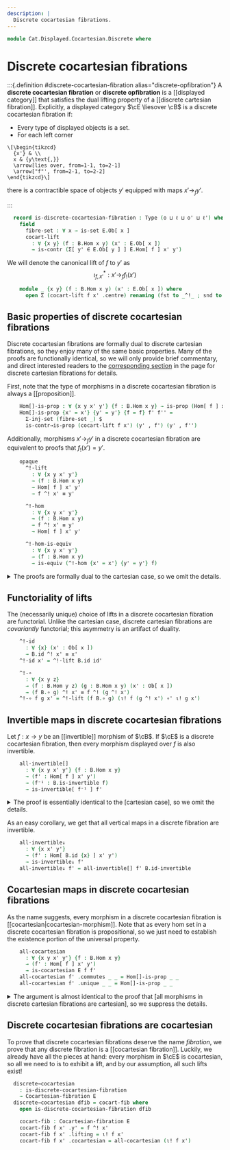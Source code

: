 ```yaml
---
description: |
  Discrete cocartesian fibrations.
---
```

<!--
```agda
open import Cat.Displayed.Cocartesian
open import Cat.Displayed.Functor
open import Cat.Instances.Functor
open import Cat.Displayed.Fibre
open import Cat.Displayed.Base
open import Cat.Displayed.Path
open import Cat.Prelude

import Cat.Displayed.Reasoning
import Cat.Displayed.Morphism
import Cat.Reasoning
```
-->
```agda
module Cat.Displayed.Cocartesian.Discrete where
```

<!--
```agda
open Cocartesian-lift
open is-cocartesian
```
-->

# Discrete cocartesian fibrations

:::{.definition #discrete-cocartesian-fibration alias="discrete-opfibration"}
A **discrete cocartesian fibration** or **discrete opfibration** is a
[[displayed category]] that satisfies the dual lifting property of a
[[discrete cartesian fibration]]. Explicitly, a displayed category
$\cE \liesover \cB$ is a discrete cocartesian fibration if:

- Every type of displayed objects is a set.
- For each left corner

~~~{.quiver}
\[\begin{tikzcd}
  {x'} & \\
  x & {y\text{,}}
  \arrow[lies over, from=1-1, to=2-1]
  \arrow["f"', from=2-1, to=2-2]
\end{tikzcd}\]
~~~

there is a contractible space of objects $y'$ equipped with
maps $x' \to_{f} y'$.

:::


<!--
```agda
module _ {o ℓ o' ℓ'} {B : Precategory o ℓ} (E : Displayed B o' ℓ') where
  private
    module B = Cat.Reasoning B
    module E = Displayed E
    open Cat.Displayed.Reasoning E
    open Cat.Displayed.Morphism E
```
-->

```agda
  record is-discrete-cocartesian-fibration : Type (o ⊔ ℓ ⊔ o' ⊔ ℓ') where
    field
      fibre-set : ∀ x → is-set E.Ob[ x ]
      cocart-lift
        : ∀ {x y} (f : B.Hom x y) (x' : E.Ob[ x ])
        → is-contr (Σ[ y' ∈ E.Ob[ y ] ] E.Hom[ f ] x' y')
```


We will denote the canonical lift of $f$ to $y'$ as
$$
\iota_{f, x'}^{*} : x' \to_{f} f_{!}(x')
$$

```agda
    module _ {x y} (f : B.Hom x y) (x' : E.Ob[ x ]) where
      open Σ (cocart-lift f x' .centre) renaming (fst to _^!_ ; snd to ι!) public
```

## Basic properties of discrete cocartesian fibrations

Discrete cocartesian fibrations are formally dual to discrete cartesian
fibrations, so they enjoy many of the same basic properties.
Many of the proofs are functionally identical, so we will only provide
brief commentary, and direct interested readers to the
[corresponding section] in the page for discrete cartesian fibrations
for details.

[corresponding section]: Cat.Displayed.Cartesian.Discrete.html#basic-properties-of-discrete-cartesian-fibrations

First, note that the type of morphisms in a discrete cocartesian fibration
is always a [[proposition]].

```agda
    Hom[]-is-prop : ∀ {x y x' y'} {f : B.Hom x y} → is-prop (Hom[ f ] x' y')
    Hom[]-is-prop {x' = x'} {y' = y'} {f = f} f' f'' =
      Σ-inj-set (fibre-set _) $
      is-contr→is-prop (cocart-lift f x') (y' , f') (y' , f'')
```

Additionally, morphisms $x' \to_{f} y'$ in a discrete cocartesian fibration
are equivalent to proofs that $f_{!}(x') = y'$.

```agda
    opaque
      ^!-lift
        : ∀ {x y x' y'}
        → (f : B.Hom x y)
        → Hom[ f ] x' y'
        → f ^! x' ≡ y'

      ^!-hom
        : ∀ {x y x' y'}
        → (f : B.Hom x y)
        → f ^! x' ≡ y'
        → Hom[ f ] x' y'

      ^!-hom-is-equiv
        : ∀ {x y x' y'}
        → (f : B.Hom x y)
        → is-equiv (^!-hom {x' = x'} {y' = y'} f)
```

<details>
<summary>The proofs are formally dual to the cartesian case, so we omit
the details.
</summary>

```agda

      ^!-lift {x' = x'} {y' = y'} f f' =
        ap fst $ cocart-lift f x' .paths (y' , f')

      ^!-hom {x' = x'} {y' = y'} f p =
        hom[ B.idl f ] $
          subst (λ x' → Hom[ B.id ] x' y') (sym p) id' ∘' ι! f x'

      ^!-hom-is-equiv f =
        is-iso→is-equiv $
        iso (^!-lift f)
          (λ _ → Hom[]-is-prop _ _)
          (λ _ → fibre-set _ _ _ _ _)
```
</details>

## Functoriality of lifts

The (necessarily unique) choice of lifts in a discrete cocartesian fibration
are functorial. Unlike the cartesian case, discrete cartesian fibrations
are *covariantly* functorial; this asymmetry is an artifact of duality.

```agda
    ^!-id
      : ∀ {x} (x' : Ob[ x ])
      → B.id ^! x' ≡ x'
    ^!-id x' = ^!-lift B.id id'

    ^!-∘
      : ∀ {x y z}
      → (f : B.Hom y z) (g : B.Hom x y) (x' : Ob[ x ])
      → (f B.∘ g) ^! x' ≡ f ^! (g ^! x')
    ^!-∘ f g x' = ^!-lift (f B.∘ g) (ι! f (g ^! x') ∘' ι! g x')
```

## Invertible maps in discrete cocartesian fibrations

Let $f : x \to y$ be an [[invertible]] morphism of $\cB$. If $\cE$
is a discrete cocartesian fibration, then every morphism displayed over
$f$ is also invertible.

```agda
    all-invertible[]
      : ∀ {x y x' y'} {f : B.Hom x y}
      → (f' : Hom[ f ] x' y')
      → (f⁻¹ : B.is-invertible f)
      → is-invertible[ f⁻¹ ] f'
```

<details>
<summary>The proof is essentially identical to the [cartesian case],
so we omit the details.
</summary>

[cartesian case]: Cat.Displayed.Cartesian.Discrete.html#invertible-maps-in-discrete-cartesian-fibrations

```agda
    all-invertible[] {x' = x'} {y' = y'} {f = f} f' f⁻¹ = f'⁻¹ where
      module f⁻¹ = B.is-invertible f⁻¹
      open is-invertible[_]

      f'⁻¹ : is-invertible[ f⁻¹ ] f'
      f'⁻¹ .inv' =
        ^!-hom f⁻¹.inv $
          f⁻¹.inv ^! y'         ≡˘⟨ ap (f⁻¹.inv ^!_) (^!-lift f f') ⟩
          f⁻¹.inv ^! (f ^! x')  ≡˘⟨ ^!-∘ f⁻¹.inv f x' ⟩
          (f⁻¹.inv B.∘ f) ^! x' ≡⟨ ap (_^! x') f⁻¹.invr ⟩
          B.id ^! x'            ≡⟨ ^!-id x' ⟩
          x'                    ∎
      f'⁻¹ .inverses' .Inverses[_].invl' =
        is-prop→pathp (λ _ → Hom[]-is-prop) _ _
      f'⁻¹ .inverses' .Inverses[_].invr' =
        is-prop→pathp (λ _ → Hom[]-is-prop) _ _
```
</details>

As an easy corollary, we get that all vertical maps in a discrete
fibration are invertible.

```agda
    all-invertible↓
      : ∀ {x x' y'}
      → (f' : Hom[ B.id {x} ] x' y')
      → is-invertible↓ f'
    all-invertible↓ f' = all-invertible[] f' B.id-invertible
```

## Cocartesian maps in discrete cocartesian fibrations

As the name suggests, every morphism in a discrete cocartesian fibration
is [[cocartesian|cocartesian-morphism]]. Note that as every hom set in a
discrete cocartesian fibration is propositional, so we just
need to establish the existence portion of the universal property.

```agda
    all-cocartesian
      : ∀ {x y x' y'} {f : B.Hom x y}
      → (f' : Hom[ f ] x' y')
      → is-cocartesian E f f'
    all-cocartesian f' .commutes _ _ = Hom[]-is-prop _ _
    all-cocartesian f' .unique _ _ = Hom[]-is-prop _ _
```

<details>
<summary>The argument is almost identical to the proof that [all morphisms
in discrete cartesian fibrations are cartesian], so we suppress the details.
</summary>

[all morphisms in discrete cartesian fibrations are cartesian]: Cat.Displayed.Cartesian.Discrete.html#cartesian-maps-in-discrete-fibrations

```agda
    all-cocartesian {x' = x'} {y' = y'} {f = f} f' .universal {u' = u'} g h' =
      ^!-hom g $
        g ^! y'         ≡˘⟨ ap (g ^!_) (^!-lift f f') ⟩
        g ^! (f ^! x')  ≡˘⟨ ^!-∘ g f x' ⟩
        (g B.∘ f) ^! x' ≡⟨ ^!-lift (g B.∘ f) h' ⟩
        u'              ∎
```
</details>

## Discrete cocartesian fibrations are cocartesian

To prove that discrete cocartesian fibrations deserve the name
_fibration_, we prove that any discrete fibration is a [[cocartesian
fibration]]. Luckily, we already have all the pieces at hand: every morphism
in $\cE$ is cocartesian, so all we need to is to exhibit a lift, and
by our assumption, all such lifts exist!

```agda
  discrete→cocartesian
    : is-discrete-cocartesian-fibration
    → Cocartesian-fibration E
  discrete→cocartesian dfib = cocart-fib where
    open is-discrete-cocartesian-fibration dfib

    cocart-fib : Cocartesian-fibration E
    cocart-fib f x' .y' = f ^! x'
    cocart-fib f x' .lifting = ι! f x'
    cocart-fib f x' .cocartesian = all-cocartesian (ι! f x')
```
